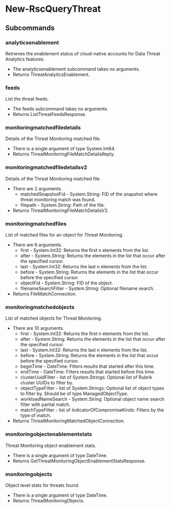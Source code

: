# New-RscQueryThreat
## Subcommands
### analyticsenablement
Retrieves the enablement status of cloud-native accounts for Data Threat Analytics features.

- The analyticsenablement subcommand takes no arguments.
- Returns ThreatAnalyticsEnablement.
### feeds
List the threat feeds.

- The feeds subcommand takes no arguments.
- Returns ListThreatFeedsResponse.
### monitoringmatchedfiledetails
Details of the Threat Monitoring matched file.

- There is a single argument of type System.Int64.
- Returns ThreatMonitoringFileMatchDetailsReply.
### monitoringmatchedfiledetailsv2
Details of the Threat Monitoring matched file.

- There are 2 arguments.
    - matchedSnapshotFid - System.String: FID of the snapshot where threat monitoring match was found.
    - filepath - System.String: Path of the file.
- Returns ThreatMonitoringFileMatchDetailsV2.
### monitoringmatchedfiles
List of matched files for an object for Threat Monitoring.

- There are 6 arguments.
    - first - System.Int32: Returns the first n elements from the list.
    - after - System.String: Returns the elements in the list that occur after the specified cursor.
    - last - System.Int32: Returns the last n elements from the list.
    - before - System.String: Returns the elements in the list that occur before the specified cursor.
    - objectFid - System.String: FID of the object.
    - filenameSearchFilter - System.String: Optional filename search.
- Returns FileMatchConnection.
### monitoringmatchedobjects
List of matched objects for Threat Monitoring.

- There are 10 arguments.
    - first - System.Int32: Returns the first n elements from the list.
    - after - System.String: Returns the elements in the list that occur after the specified cursor.
    - last - System.Int32: Returns the last n elements from the list.
    - before - System.String: Returns the elements in the list that occur before the specified cursor.
    - beginTime - DateTime: Filters results that started after this time.
    - endTime - DateTime: Filters results that started before this time.
    - clusterUuidFilter - list of System.Strings: Optional list of Rubrik cluster UUIDs to filter by.
    - objectTypeFilter - list of System.Strings: Optional list of object types to filter by. Should be of type ManagedObjectType.
    - workloadNameSearch - System.String: Optional object name search filter with partial match.
    - matchTypeFilter - list of IndicatorOfCompromiseKinds: Filters by the type of match.
- Returns ThreatMonitoringMatchedObjectConnection.
### monitoringobjectenablementstats
Threat Monitoring object enablement stats.

- There is a single argument of type DateTime.
- Returns GetThreatMonitoringObjectEnablementStatsResponse.
### monitoringobjects
Object level stats for threats found.

- There is a single argument of type DateTime.
- Returns ThreatMonitoringObjects.

